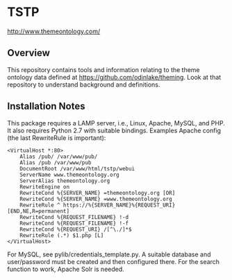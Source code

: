 # TSTP

http://www.themeontology.com/


## Overview

This repository contains tools and information relating to the theme ontology data defined at https://github.com/odinlake/theming. Look at that repository to understand background and definitions.


## Installation Notes

This package requires a LAMP server, i.e., Linux, Apache, MySQL, and PHP. It also requires Python 2.7 with suitable bindings.
Examples Apache config (the last RewriteRule is important):

```
<VirtualHost *:80>
    Alias /pub/ /var/www/pub/
    Alias /pub /var/www/pub
    DocumentRoot /var/www/html/tstp/webui
    ServerName www.themeontology.org
    ServerAlias themeontology.org
    RewriteEngine on
    RewriteCond %{SERVER_NAME} =themeontology.org [OR]
    RewriteCond %{SERVER_NAME} =www.themeontology.org
    RewriteRule ^ https://%{SERVER_NAME}%{REQUEST_URI} [END,NE,R=permanent]
    RewriteCond %{REQUEST_FILENAME} !-d
    RewriteCond %{REQUEST_FILENAME} !-f
    RewriteCond %{REQUEST_URI} /[^\./]*$
    RewriteRule (.*) $1.php [L]
</VirtualHost>
```

For MySQL, see pylib/credentials_template.py. A suitable database and user/password must be created and then configured there.
For the search function to work, Apache Solr is needed. 


